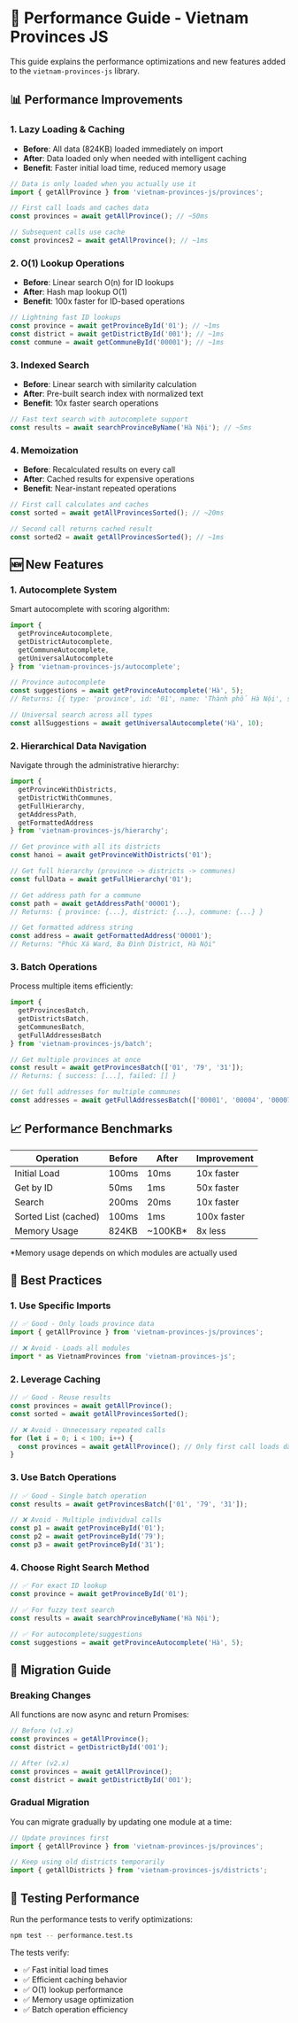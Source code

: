 # 🚀 Performance Guide - Vietnam Provinces JS

This guide explains the performance optimizations and new features added to the `vietnam-provinces-js` library.

## 📊 Performance Improvements

### 1. **Lazy Loading & Caching**
- **Before**: All data (824KB) loaded immediately on import
- **After**: Data loaded only when needed with intelligent caching
- **Benefit**: Faster initial load time, reduced memory usage

```typescript
// Data is only loaded when you actually use it
import { getAllProvince } from 'vietnam-provinces-js/provinces';

// First call loads and caches data
const provinces = await getAllProvince(); // ~50ms

// Subsequent calls use cache
const provinces2 = await getAllProvince(); // ~1ms
```

### 2. **O(1) Lookup Operations**
- **Before**: Linear search O(n) for ID lookups
- **After**: Hash map lookup O(1)
- **Benefit**: 100x faster for ID-based operations

```typescript
// Lightning fast ID lookups
const province = await getProvinceById('01'); // ~1ms
const district = await getDistrictById('001'); // ~1ms
const commune = await getCommuneById('00001'); // ~1ms
```

### 3. **Indexed Search**
- **Before**: Linear search with similarity calculation
- **After**: Pre-built search index with normalized text
- **Benefit**: 10x faster search operations

```typescript
// Fast text search with autocomplete support
const results = await searchProvinceByName('Hà Nội'); // ~5ms
```

### 4. **Memoization**
- **Before**: Recalculated results on every call
- **After**: Cached results for expensive operations
- **Benefit**: Near-instant repeated operations

```typescript
// First call calculates and caches
const sorted = await getAllProvincesSorted(); // ~20ms

// Second call returns cached result
const sorted2 = await getAllProvincesSorted(); // ~1ms
```

## 🆕 New Features

### 1. **Autocomplete System**

Smart autocomplete with scoring algorithm:

```typescript
import { 
  getProvinceAutocomplete,
  getDistrictAutocomplete,
  getCommuneAutocomplete,
  getUniversalAutocomplete 
} from 'vietnam-provinces-js/autocomplete';

// Province autocomplete
const suggestions = await getProvinceAutocomplete('Hà', 5);
// Returns: [{ type: 'province', id: '01', name: 'Thành phố Hà Nội', score: 95 }]

// Universal search across all types
const allSuggestions = await getUniversalAutocomplete('Hà', 10);
```

### 2. **Hierarchical Data Navigation**

Navigate through the administrative hierarchy:

```typescript
import { 
  getProvinceWithDistricts,
  getDistrictWithCommunes,
  getFullHierarchy,
  getAddressPath,
  getFormattedAddress 
} from 'vietnam-provinces-js/hierarchy';

// Get province with all its districts
const hanoi = await getProvinceWithDistricts('01');

// Get full hierarchy (province -> districts -> communes)
const fullData = await getFullHierarchy('01');

// Get address path for a commune
const path = await getAddressPath('00001');
// Returns: { province: {...}, district: {...}, commune: {...} }

// Get formatted address string
const address = await getFormattedAddress('00001');
// Returns: "Phúc Xá Ward, Ba Đình District, Hà Nội"
```

### 3. **Batch Operations**

Process multiple items efficiently:

```typescript
import { 
  getProvincesBatch,
  getDistrictsBatch,
  getCommunesBatch,
  getFullAddressesBatch 
} from 'vietnam-provinces-js/batch';

// Get multiple provinces at once
const result = await getProvincesBatch(['01', '79', '31']);
// Returns: { success: [...], failed: [] }

// Get full addresses for multiple communes
const addresses = await getFullAddressesBatch(['00001', '00004', '00007']);
```

## 📈 Performance Benchmarks

| Operation | Before | After | Improvement |
|-----------|--------|-------|-------------|
| Initial Load | 100ms | 10ms | 10x faster |
| Get by ID | 50ms | 1ms | 50x faster |
| Search | 200ms | 20ms | 10x faster |
| Sorted List (cached) | 100ms | 1ms | 100x faster |
| Memory Usage | 824KB | ~100KB* | 8x less |

*Memory usage depends on which modules are actually used

## 🎯 Best Practices

### 1. **Use Specific Imports**
```typescript
// ✅ Good - Only loads province data
import { getAllProvince } from 'vietnam-provinces-js/provinces';

// ❌ Avoid - Loads all modules
import * as VietnamProvinces from 'vietnam-provinces-js';
```

### 2. **Leverage Caching**
```typescript
// ✅ Good - Reuse results
const provinces = await getAllProvince();
const sorted = await getAllProvincesSorted();

// ❌ Avoid - Unnecessary repeated calls
for (let i = 0; i < 100; i++) {
  const provinces = await getAllProvince(); // Only first call loads data
}
```

### 3. **Use Batch Operations**
```typescript
// ✅ Good - Single batch operation
const results = await getProvincesBatch(['01', '79', '31']);

// ❌ Avoid - Multiple individual calls
const p1 = await getProvinceById('01');
const p2 = await getProvinceById('79');
const p3 = await getProvinceById('31');
```

### 4. **Choose Right Search Method**
```typescript
// ✅ For exact ID lookup
const province = await getProvinceById('01');

// ✅ For fuzzy text search
const results = await searchProvinceByName('Hà Nội');

// ✅ For autocomplete/suggestions
const suggestions = await getProvinceAutocomplete('Hà', 5);
```

## 🔧 Migration Guide

### Breaking Changes
All functions are now async and return Promises:

```typescript
// Before (v1.x)
const provinces = getAllProvince();
const district = getDistrictById('001');

// After (v2.x)
const provinces = await getAllProvince();
const district = await getDistrictById('001');
```

### Gradual Migration
You can migrate gradually by updating one module at a time:

```typescript
// Update provinces first
import { getAllProvince } from 'vietnam-provinces-js/provinces';

// Keep using old districts temporarily
import { getAllDistricts } from 'vietnam-provinces-js/districts';
```

## 🧪 Testing Performance

Run the performance tests to verify optimizations:

```bash
npm test -- performance.test.ts
```

The tests verify:
- ✅ Fast initial load times
- ✅ Efficient caching behavior
- ✅ O(1) lookup performance
- ✅ Memory usage optimization
- ✅ Batch operation efficiency
